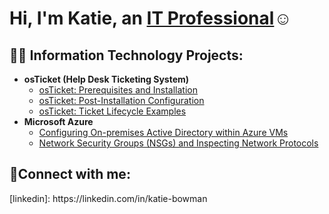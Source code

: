 <h1>Hi, I'm Katie, an <a href="https://linkedin.com/in/katie-bowman-0a5331b6/">IT Professional</a>☺</h1>

<h2>👨‍💻 Information Technology Projects:</h2>

- <b>osTicket (Help Desk Ticketing System)</b>
  - [osTicket: Prerequisites and Installation](https://github.com/katieb11/osticket-prereqs)
  - [osTicket: Post-Installation Configuration](https://github.com/katieb11/post-install-config)
  - [osTicket: Ticket Lifecycle Examples](https://github.com/katieb11/ticket-lifecycle)
- <b>Microsoft Azure</b>
  - [Configuring On-premises Active Directory within Azure VMs](https://github.com/katieb11/configure-ad)
  - [Network Security Groups (NSGs) and Inspecting Network Protocols](https://github.com/katieb11/azure-network-protocols)

<h2>🤳Connect with me:</h2>
[linkedin]: https://linkedin.com/in/katie-bowman
